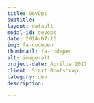 ```yaml
---
title: DevOps
subtitle:
layout: default
modal-id: devops
date: 2014-07-16
img: fa-codepen
thumbnail: fa-codepen
alt: image-alt
project-date: Aprilie 2017
client: Start Bootstrap
category: dev
description:

---
```

